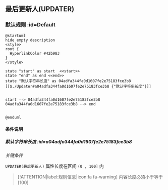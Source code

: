 ## 最后更新人(UPDATER) <!-- {docsify-ignore-all} -->

   

### 默认规则 :id=Default

```plantuml
@startuml
hide empty description
<style>
root {
  HyperlinkColor #42b983
}
</style>

state "start" as start  <<start>>
state "end" as end <<end>>
state "默认字符串长度" as 04adfa344fa0d1607fe2e75183fce3b8 [[$./Updater#a04adfa344fa0d1607fe2e75183fce3b8 {"默认字符串长度"}]]


start --> 04adfa344fa0d1607fe2e75183fce3b8 
04adfa344fa0d1607fe2e75183fce3b8 --> end 


@enduml
```

#### 条件说明

##### 默认字符串长度 :id=a04adfa344fa0d1607fe2e75183fce3b8


*关键条件*


`UPDATER(最后更新人)` 属性长度在区间 `(0 , 100]` 内

> [!ATTENTION|label:规则信息|icon:fa fa-warning]
> 内容长度必须小于等于[100]







